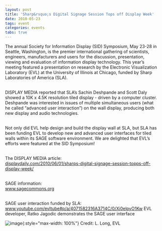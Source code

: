 ```yaml
---
layout: post
title: 'Sharp&rsquo;s Digital Signage Session Tops off Display Week'
date: 2010-05-23
tags: event
categories: events
tabs: true
---
```


The annual Society for Information Display (SID) Symposium, May 23-28 in Seattle, Washington, is the premier international gathering of scientists, engineers, manufacturers and users for the discussion, presentation, viewing and evaluation of information display technology. This year&rsquo;s meeting featured a presentation on research by the Electronic Visualization Laboratory (EVL) at the University of Illinois at Chicago, funded by Sharp Laboratories of America (SLA).<br><br>

DISPLAY MEDIA reported that SLA&rsquo;s Sachin Deshpande and Scott Daly showed a 10K x 4.5K resolution tiled display - driven by a computer cluster. Deshpande was interested in issues of multiple simultaneous users (what he called &ldquo;advanced user interaction&rdquo;) on the wall display, producing both new display and audio technologies.<br><br>

Not only did EVL help design and build the display wall at SLA, but SLA has been funding EVL to develop new and advanced user interfaces for tiled walls within its SAGE software environment. We are delighted that EVL&rsquo;s efforts were featured at the SID Symposium!<br><br>

The DISPLAY MEDIA article:<br>
<a href="http://displaydaily.com/2010/06/01/sharps-digital-signage-session-topps-off-display-week/">displaydaily.com/2010/06/01/sharps-digital-signage-session-topps-off-display-week/</a><br><br>

SAGE information:<br>
<a href="http://www.sagecommons.org">www.sagecommons.org</a><br><br>

SAGE user interaction funded by SLA:<br>
<a href="http://www.youtube.com/evltube#p/a/4071582316A3714C/0/Xi0elpyO1Kw">www.youtube.com/evltube#p/a/4071582316A3714C/0/Xi0elpyO1Kw</a>
EVL developer, Ratko Jagodic demonstrates the SAGE user interface

![image](https://www.evl.uic.edu/output/originals/sage_interface_sharp.png-srcw.jpg){:style="max-width: 100%"}
Credit: L. Long, EVL


